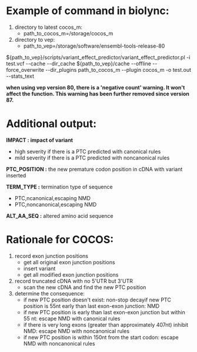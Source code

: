 
# Example of command in biolync:
1. directory to latest cocos_m:
   - path_to_cocos_m=/storage/cocos_m
2. directory to vep:
   - path_to_vep=/storage/software/ensembl-tools-release-80

${path_to_vep}/scripts/variant_effect_predictor/variant_effect_predictor.pl  -i test.vcf --cache --dir_cache ${path_to_vep}/cache --offline --force_overwrite --dir_plugins path_to_cocos_m --plugin cocos_m -o test.out --stats_text

**when using vep version 80, there is a 'negative count' warning. It won't affect the function. This warning has been further removed since version 87.**

# Additional output:

**IMPACT : impact of variant** 
- high severity if there is a PTC predicted with canonical rules    
- mild severity if there is a PTC predicted with noncanonical rules

**PTC_POSITION :** the new premature codon position in cDNA with variant inserted

**TERM_TYPE :** termination type of sequence    
- PTC,ncanonical,escaping NMD    
- PTC,noncanonical,escaping NMD

**ALT_AA_SEQ :** altered amino acid sequence

# Rationale for COCOS:

1. record exon junction positions
   - get all original exon junction positions
   - insert variant
   - get all modified exon junction positions
2. record truncated cDNA with no 5'UTR but 3'UTR 
   - scan the new cDNA and find the new PTC position
3. determine the consequence:
   - if new PTC position doesn't exist: non-stop decayif new PTC position is 55nt early than last exon-exon junction: NMD
   - if new PTC position is early than last exon-exon junction but within 55 nt: escape NMD with canonical rules            
   - if there is very long exons (greater than approximately 407nt) inhibit NMD: escape NMD with noncanonical rules 
   - if new PTC position is within 150nt from the start codon: escape NMD with noncanonical rules 

